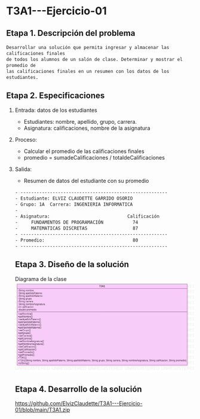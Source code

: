 # T3A1---Ejercicio-01

## Etapa 1. Descripción del problema 
    Desarrollar una solución que permita ingresar y almacenar las calificaciones finales
    de todos los alumnos de un salón de clase. Determinar y mostrar el promedio de 
    las calificaciones finales en un resumen con los datos de los estudiantes.

## Etapa 2. Especificaciones
1. Entrada: datos de los estudiantes
   - Estudiantes: nombre, apellido, grupo, carrera.
   - Asignatura: calificaciones, nombre de la asignatura
2. Proceso:
   - Calcular el promedio de las calificaciones finales
   - promedio = sumadeCalificaciones / totaldeCalificaciones
3. Salida:
   - Resumen de datos del estudiante con su promedio
    
    ~~~
   - -------------------------------------------------------
   - Estudiante: ELVIZ CLAUDETTE GARRIDO OSORIO 
   - Grupo: 1A  Carrera: INGENIERIA INFORMATICA
   -
   - Asignatura:                             Calificación 
   -     FUNDAMENTOS DE PROGRAMACIÓN           74
   -     MATEMATICAS DISCRETAS                 87
   - -------------------------------------------------------
   - Promedio:                                 80
   - -------------------------------------------------------
    ~~~
    
    ## Etapa 3. Diseño de la solución
    Diagrama de la clase
    ![](https://github.com/ElvizClaudette/T3A1---Ejercicio-01/blob/main/T3A1.png)
    
    ## Etapa 4. Desarrollo de la solución
    https://github.com/ElvizClaudette/T3A1---Ejercicio-01/blob/main/T3A1.zip
